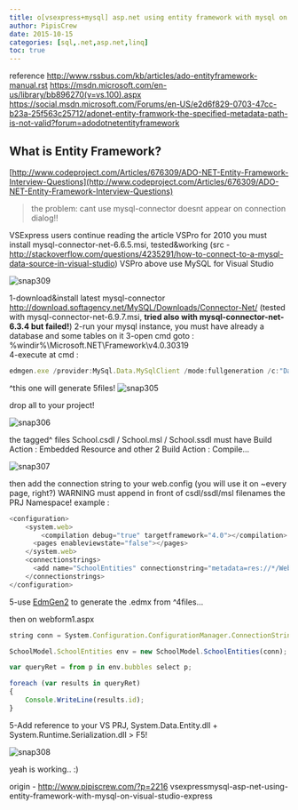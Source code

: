 ```yaml
---
title: o[vsexpress+mysql] asp.net using entity framework with mysql on visual studio express (old)
author: PipisCrew
date: 2015-10-15
categories: [sql,.net,asp.net,linq]
toc: true
---
```


reference 
http://www.rssbus.com/kb/articles/ado-entityframework-manual.rst
https://msdn.microsoft.com/en-us/library/bb896270(v=vs.100).aspx
https://social.msdn.microsoft.com/Forums/en-US/e2d6f829-0703-47cc-b23a-25f563c25712/adonet-entity-framwork-the-specified-metadata-path-is-not-valid?forum=adodotnetentityframework

## What is Entity Framework?

[http://www.codeproject.com/Articles/676309/ADO-NET-Entity-Framework-Interview-Questions](http://www.codeproject.com/Articles/676309/ADO-NET-Entity-Framework-Interview-Questions)

> the problem: cant use mysql-connector doesnt appear on connection dialog!!

VSExpress users continue reading the article
VSPro for 2010 you must install mysql-connector-net-6.6.5.msi, tested&working (src - http://stackoverflow.com/questions/4235291/how-to-connect-to-a-mysql-data-source-in-visual-studio)
VSPro above use MySQL for Visual Studio

![snap309](https://www.pipiscrew.com/wp-content/uploads/2015/10/snap309.png)

1-download&install latest mysql-connector http://download.softagency.net/MySQL/Downloads/Connector-Net/ (tested with mysql-connector-net-6.9.7.msi, **tried also with mysql-connector-net-6.3.4 but failed!**)
2-run your mysql instance, you must have already a database and some tables on it
3-open cmd goto :
%windir%\Microsoft.NET\Framework\v4.0.30319\
4-execute at cmd  :
```js
edmgen.exe /provider:MySql.Data.MySqlClient /mode:fullgeneration /c:"Data Source=localhost;Initial Catalog=testdb2;User ID=x;Password=x;" /project:School /entitycontainer:SchoolEntities /namespace:SchoolModel /language:CSharp
```
^this one will generate 5files!
![snap305](https://www.pipiscrew.com/wp-content/uploads/2015/10/snap305.png)

drop all to your project!

![snap306](https://www.pipiscrew.com/wp-content/uploads/2015/10/snap306.png)

the tagged^ files School.csdl / School.msl / School.ssdl must have Build Action : Embedded Resource and other 2 Build Action : Compile...

![snap307](https://www.pipiscrew.com/wp-content/uploads/2015/10/snap307.png)

then add the connection string to your web.config (you will use it on ~every page, right?) 
WARNING must append in front of csdl/ssdl/msl filenames the PRJ Namespace! example :
```js
<configuration>
    <system.web>
        <compilation debug="true" targetframework="4.0"></compilation>
      <pages enableviewstate="false"></pages>
    </system.web>
    <connectionstrings>
      <add name="SchoolEntities" connectionstring="metadata=res://*/WebApplication1.School.csdl|res://*/WebApplication1.School.ssdl|res://*/WebApplication1.School.msl;provider=MySql.Data.MySqlClient;provider connection string='Data Source=localhost;Initial Catalog=x;User ID=x;Password=x'"></add>
    </connectionstrings>
</configuration>
```

5-use [EdmGen2](http://www.softpedia.com/get/Programming/Other-Programming-Files/EdmGen.shtml) to generate the .edmx from ^4files...

then on webform1.aspx

```js
string conn = System.Configuration.ConfigurationManager.ConnectionStrings["SchoolEntities"].ConnectionString;

SchoolModel.SchoolEntities env = new SchoolModel.SchoolEntities(conn);

var queryRet = from p in env.bubbles select p;

foreach (var results in queryRet)
{
    Console.WriteLine(results.id);
}
```
5-Add reference to your VS PRJ, System.Data.Entity.dll + System.Runtime.Serialization.dll > F5!

![snap308](https://www.pipiscrew.com/wp-content/uploads/2015/10/snap308.png)

yeah is working.. :)

origin - http://www.pipiscrew.com/?p=2216 vsexpressmysql-asp-net-using-entity-framework-with-mysql-on-visual-studio-express